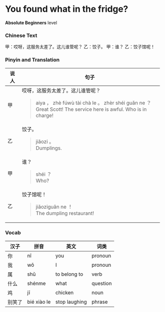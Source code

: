 # You found what in the fridge?
**Absolute Beginners** level
### Chinese Text
甲：哎呀，这服务太差了。这儿谁管呢？
乙：饺子。
甲：谁？
乙：饺子馆呢！

### Pinyin and Translation
|说人|句子|
|----|----|
|甲|哎呀，这服务太差了。这儿谁管呢？<blockquote>aiya ， zhè fúwù tài chà le 。 zhèr shéi guǎn ne ？<br />Great Scott! The service here is awful. Who is in charge!</blockquote>|
|乙|饺子。<blockquote>jiǎozi 。<br />Dumplings.</blockquote>|
|甲|谁？<blockquote>shéi ？<br />Who?</blockquote>|
|乙|饺子馆呢！<blockquote>jiǎoziguǎn ne ！<br />The dumpling restaurant!</blockquote>|
### Vocab
|汉子|拼音|英文|词类|
|----|----|----|----|
|你|nǐ|you|pronoun|
|我|wǒ|I|pronoun|
|属|shǔ|to belong to|verb|
|什么|shénme|what|question|
|鸡|jī|chicken|noun|
|别笑了|bié xiào le|stop laughing|phrase|